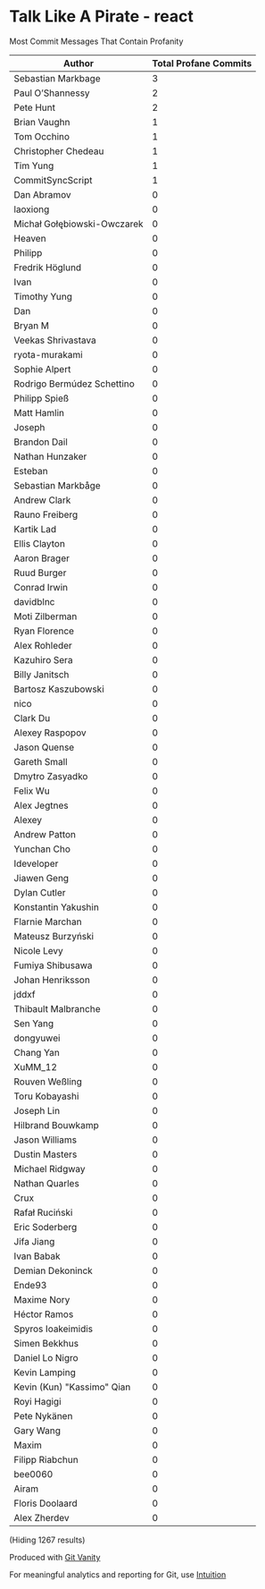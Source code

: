 # Talk Like A Pirate - react

Most Commit Messages That Contain Profanity

Author | Total Profane Commits
--- | ---
Sebastian Markbage | 3
Paul O’Shannessy | 2
Pete Hunt | 2
Brian Vaughn | 1
Tom Occhino | 1
Christopher Chedeau | 1
Tim Yung | 1
CommitSyncScript | 1
Dan Abramov | 0
laoxiong | 0
Michał Gołębiowski-Owczarek | 0
Heaven | 0
Philipp | 0
Fredrik Höglund | 0
Ivan | 0
Timothy Yung | 0
Dan | 0
Bryan M | 0
Veekas Shrivastava | 0
ryota-murakami | 0
Sophie Alpert | 0
Rodrigo Bermúdez Schettino | 0
Philipp Spieß | 0
Matt Hamlin | 0
Joseph | 0
Brandon Dail | 0
Nathan Hunzaker | 0
Esteban | 0
Sebastian Markbåge | 0
Andrew Clark | 0
Rauno Freiberg | 0
Kartik Lad | 0
Ellis Clayton | 0
Aaron Brager | 0
Ruud Burger | 0
Conrad Irwin | 0
davidblnc | 0
Moti Zilberman | 0
Ryan Florence | 0
Alex Rohleder | 0
Kazuhiro Sera | 0
Billy Janitsch | 0
Bartosz Kaszubowski | 0
nico | 0
Clark Du | 0
Alexey Raspopov | 0
Jason Quense | 0
Gareth Small | 0
Dmytro Zasyadko | 0
Felix Wu | 0
Alex Jegtnes | 0
Alexey | 0
Andrew Patton | 0
Yunchan Cho | 0
Ideveloper | 0
Jiawen Geng | 0
Dylan Cutler | 0
Konstantin Yakushin | 0
Flarnie Marchan | 0
Mateusz Burzyński | 0
Nicole Levy | 0
Fumiya Shibusawa | 0
Johan Henriksson | 0
jddxf | 0
Thibault Malbranche | 0
Sen Yang | 0
dongyuwei | 0
Chang Yan | 0
XuMM_12 | 0
Rouven Weßling | 0
Toru Kobayashi | 0
Joseph Lin | 0
Hilbrand Bouwkamp | 0
Jason Williams | 0
Dustin Masters | 0
Michael Ridgway | 0
Nathan Quarles | 0
Crux | 0
Rafał Ruciński | 0
Eric Soderberg | 0
Jifa Jiang | 0
Ivan Babak | 0
Demian Dekoninck | 0
Ende93 | 0
Maxime Nory | 0
Héctor Ramos | 0
Spyros Ioakeimidis | 0
Simen Bekkhus | 0
Daniel Lo Nigro | 0
Kevin Lamping | 0
Kevin (Kun) "Kassimo" Qian | 0
Royi Hagigi | 0
Pete Nykänen | 0
Gary Wang | 0
Maxim | 0
Filipp Riabchun | 0
bee0060 | 0
Airam | 0
Floris Doolaard | 0
Alex Zherdev | 0

(Hiding 1267 results)

Produced with [Git Vanity](https://github.com/intuition-app/git-vanity)

For meaningful analytics and reporting for Git, use [Intuition](https://intuition.app)


